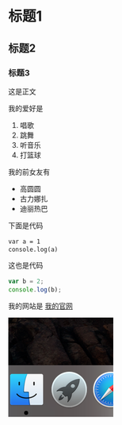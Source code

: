 # 标题1

## 标题2

### 标题3

这是正文

我的爱好是
1. 唱歌
2. 跳舞
3. 听音乐
4. 打篮球

我的前女友有

* 高圆圆
* 古力娜扎
* 迪丽热巴

下面是代码

    var a = 1
    console.log(a)
    
这也是代码
```javascript
var b = 2;
console.log(b);
```

我的网站是 [我的官网](https://www.baidu.com)

![一张图片](1.png)
